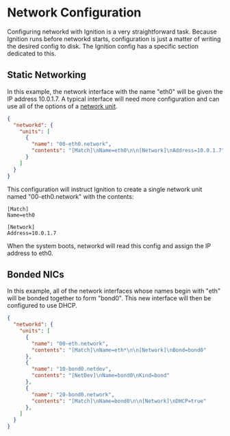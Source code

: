 # Network Configuration #

Configuring networkd with Ignition is a very straightforward task. Because
Ignition runs before networkd starts, configuration is just a matter of writing
the desired config to disk. The Ignition config has a specific section
dedicated to this.

## Static Networking ##

In this example, the network interface with the name "eth0" will be given the
IP address 10.0.1.7. A typical interface will need more configuration and can
use all of the options of a [network unit][network].

```json
{
  "networkd": {
    "units": [
      {
        "name": "00-eth0.network",
        "contents": "[Match]\nName=eth0\n\n[Network]\nAddress=10.0.1.7"
      }
    ]
  }
}
```

This configuration will instruct Ignition to create a single network unit named
"00-eth0.network" with the contents:

```
[Match]
Name=eth0

[Network]
Address=10.0.1.7
```

When the system boots, networkd will read this config and assign the IP address
to eth0.

[network]: http://www.freedesktop.org/software/systemd/man/systemd.network.html

## Bonded NICs ##

In this example, all of the network interfaces whose names begin with "eth"
will be bonded together to form "bond0". This new interface will then be
configured to use DHCP.

```json
{
  "networkd": {
    "units": [
      {
        "name": "00-eth.network",
        "contents": "[Match]\nName=eth*\n\n[Network]\nBond=bond0"
      },
      {
        "name": "10-bond0.netdev",
        "contents": "[NetDev]\nName=bond0\nKind=bond"
      },
      {
        "name": "20-bond0.network",
        "contents": "[Match]\nName=bond0\n\n[Network]\nDHCP=true"
      },
    ]
  }
}
```
